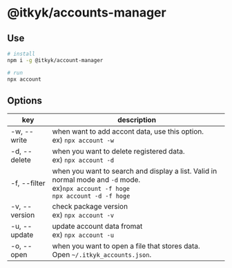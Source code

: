 # @itkyk/accounts-manager

## Use
```bash
# install
npm i -g @itkyk/account-manager

# run
npx account
```

## Options
| key | description                                                                                                                               |
|------|-------------------------------------------------------------------------------------------------------------------------------------------|
| -w, --write | when want to add accont data, use this option.<br/>ex) `npx account -w`                                                                   |
| -d, --delete | when you want to delete registered data.<br/>ex) `npx account -d`                                                                         |
| -f, --filter | when you want to search and display a list. Valid in normal mode and `-d` mode.<br/>ex)`npx account -f hoge`<br/>`npx account -d -f hoge` |
| -v, --version | check package version<br/>ex) `npx account -v`                                                                                            | 
| -u, --update | update account data fromat<br/>ex) `npx account -u`                                                                                       |
| -o, --open | when you want to open a file that stores data. <br/>Open `~/.itkyk_accounts.json`.                                                        |          